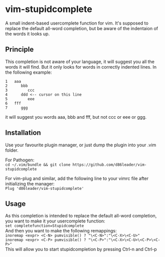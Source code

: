 # vim-stupidcomplete
A small indent-based usercomplete function for vim. It's supposed to replace
the default all-word completion, but be aware of the indentaion of the words
it looks up.

## Principle
This completion is not aware of your language, it will suggest you all the
words it will find. But it only looks for words in correctly indented lines.
In the following example:  
```
1   aaa  
2      bbb  
3         ccc  
4      ddd <-- cursor on this line  
5         eee  
6   fff  
7      ggg  
```
it will suggest you words aaa, bbb and fff, but not ccc or eee or ggg.

## Installation
Use your favourite plugin manager, or just dump the plugin into your .vim
folder.

For Pathogen:  
`cd ~/.vim/bundle && git clone https://github.com/d86leader/vim-stupidcomplete`

For vim-plug and similar, add the following line to your vimrc file after
initializing the manager:  
`Plug 'd86leader/vim-stupidcomplete'`

## Usage
As this completion is intended to replace the default all-word completion, you
want to make it your usercomplete function:  
`set completefunction=Stupidcomplete`  
And then you want to make the following remappings:  
`inoremap <expr> <C-N> pumvisible() ? "\<C-N>":"\<C-X>\<C-U>"`  
`inoremap <expr> <C-P> pumvisible() ? "\<C-P>":"\<C-X>\<C-U>\<C-P>\<C-P>"`  
This will allow you to start stupidcompletion by pressing Ctrl-n and Ctrl-p
